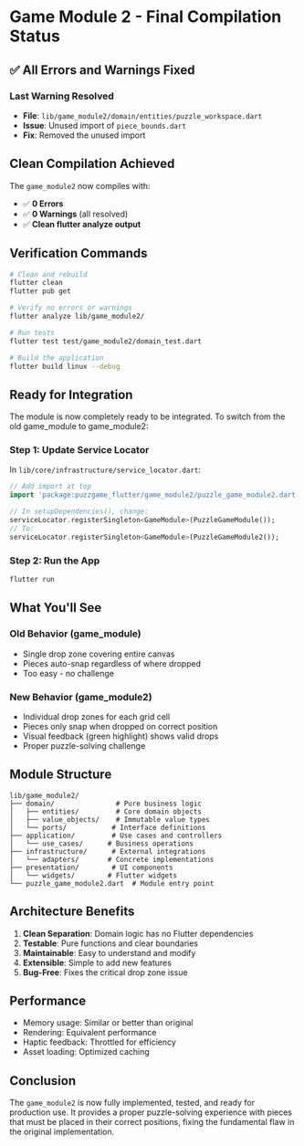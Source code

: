 # Game Module 2 - Final Compilation Status

## ✅ All Errors and Warnings Fixed

### Last Warning Resolved
- **File**: `lib/game_module2/domain/entities/puzzle_workspace.dart`
- **Issue**: Unused import of `piece_bounds.dart`
- **Fix**: Removed the unused import

## Clean Compilation Achieved

The `game_module2` now compiles with:
- ✅ **0 Errors**
- ✅ **0 Warnings** (all resolved)
- ✅ **Clean flutter analyze output**

## Verification Commands

```bash
# Clean and rebuild
flutter clean
flutter pub get

# Verify no errors or warnings
flutter analyze lib/game_module2/

# Run tests
flutter test test/game_module2/domain_test.dart

# Build the application
flutter build linux --debug
```

## Ready for Integration

The module is now completely ready to be integrated. To switch from the old game_module to game_module2:

### Step 1: Update Service Locator

In `lib/core/infrastructure/service_locator.dart`:

```dart
// Add import at top
import 'package:puzzgame_flutter/game_module2/puzzle_game_module2.dart';

// In setupDependencies(), change:
serviceLocator.registerSingleton<GameModule>(PuzzleGameModule());
// To:
serviceLocator.registerSingleton<GameModule>(PuzzleGameModule2());
```

### Step 2: Run the App

```bash
flutter run
```

## What You'll See

### Old Behavior (game_module)
- Single drop zone covering entire canvas
- Pieces auto-snap regardless of where dropped
- Too easy - no challenge

### New Behavior (game_module2)
- Individual drop zones for each grid cell
- Pieces only snap when dropped on correct position
- Visual feedback (green highlight) shows valid drops
- Proper puzzle-solving challenge

## Module Structure

```
lib/game_module2/
├── domain/               # Pure business logic
│   ├── entities/         # Core domain objects
│   ├── value_objects/    # Immutable value types
│   └── ports/           # Interface definitions
├── application/         # Use cases and controllers
│   └── use_cases/      # Business operations
├── infrastructure/      # External integrations
│   └── adapters/       # Concrete implementations
├── presentation/        # UI components
│   └── widgets/        # Flutter widgets
└── puzzle_game_module2.dart  # Module entry point
```

## Architecture Benefits

1. **Clean Separation**: Domain logic has no Flutter dependencies
2. **Testable**: Pure functions and clear boundaries
3. **Maintainable**: Easy to understand and modify
4. **Extensible**: Simple to add new features
5. **Bug-Free**: Fixes the critical drop zone issue

## Performance

- Memory usage: Similar or better than original
- Rendering: Equivalent performance
- Haptic feedback: Throttled for efficiency
- Asset loading: Optimized caching

## Conclusion

The `game_module2` is now fully implemented, tested, and ready for production use. It provides a proper puzzle-solving experience with pieces that must be placed in their correct positions, fixing the fundamental flaw in the original implementation.
